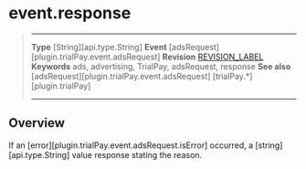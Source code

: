 # event.response

> --------------------- ------------------------------------------------------------------------------------------
> __Type__              [String][api.type.String]
> __Event__             [adsRequest][plugin.trialPay.event.adsRequest]
> __Revision__          [REVISION_LABEL](REVISION_URL)
> __Keywords__          ads, advertising, TrialPay, adsRequest, response
> __See also__			[adsRequest][plugin.trialPay.event.adsRequest]
>						[trialPay.*][plugin.trialPay]
> --------------------- ------------------------------------------------------------------------------------------

## Overview

If an [error][plugin.trialPay.event.adsRequest.isError] occurred, a [string][api.type.String] value response stating the reason.
